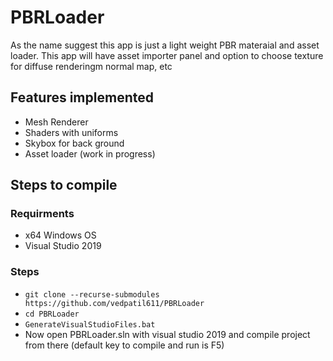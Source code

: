 # PBRLoader
  As the name suggest this app  is just a light weight PBR materaial and asset loader.
  This app will have asset importer panel and option to choose texture for diffuse renderingm normal map, etc
  
## Features implemented
* Mesh Renderer
* Shaders with uniforms
* Skybox for back ground
* Asset loader (work in progress)

## Steps to compile

### Requirments
* x64 Windows OS
* Visual Studio 2019

### Steps
* `git clone --recurse-submodules https://github.com/vedpatil611/PBRLoader`
* `cd PBRLoader`
* `GenerateVisualStudioFiles.bat`
* Now open PBRLoader.sln with visual studio 2019 and compile project from there (default key to compile and run is F5)
